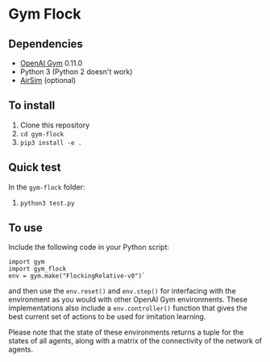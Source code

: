 # Gym Flock

## Dependencies
- [OpenAI Gym](https://github.com/openai/gym) 0.11.0
- Python 3 (Python 2 doesn't work)
- [AirSim](https://github.com/microsoft/AirSim) (optional)

## To install
1) Clone this repository
2) `cd gym-flock`
2) `pip3 install -e . `

## Quick test
In the `gym-flock` folder:
1) `python3 test.py`

## To use

Include the following code in your Python script:
~~~~
import gym  
import gym_flock 
env = gym.make("FlockingRelative-v0")` 
~~~~
and then use the `env.reset()` and `env.step()` for interfacing with the environment as you would with other OpenAI Gym environments. 
These implementations also include a `env.controller()` function that gives the best current set of actions to be used for imitation learning.

Please note that the state of these environments returns a tuple for the states of all agents, along with a matrix of the connectivity of the network of agents. 





